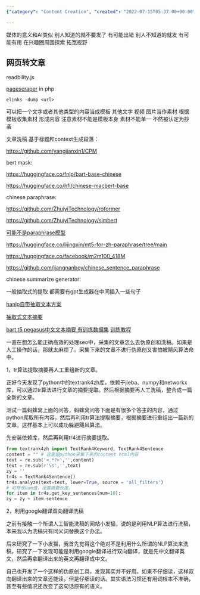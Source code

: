 ```yaml
---
{"category": "Content Creation", "created": "2022-07-15T05:37:00+00:00", "date": "2022-07-15 05:37:00", "description": "The article explores different methods for content creation, such as using templates, web scraping, AI models, and Python's textrank4zh library for summarization. It also addresses the limitations of using Google's translation tool for ghostwriting due to grammar and context issues.", "modified": "2022-12-14T15:58:11+08:00", "tags": ["idea", "paraphraser", "template based generator"], "title": "模板创作模式 自媒体 洗稿"}

---
```


媒体的意义和AI类似 别人知道的就不要发了 有可能出错 别人不知道的就发 有可能有用 在兴趣圈周围探索 拓宽视野

## 网页转文章

readbility.js

[pagescraper](https://github.com/Nixes/PageScraper) in php

`elinks -dump <url>`

可以把一个文字或者其他类型的内容当成模板 其他文字 视频 图片当作素材 根据模板收集素材 形成内容 注意素材不能是模板本身 素材不能单一 不然被认定为抄袭

文章洗稿 基于标题和context生成段落：

https://github.com/yangjianxin1/CPM

bert mask:

https://huggingface.co/fnlp/bart-base-chinese

https://huggingface.co/hfl/chinese-macbert-base

chinese paraphrase:

https://github.com/ZhuiyiTechnology/roformer

https://github.com/ZhuiyiTechnology/simbert

[可能不是paraphrase模型](https://github.com/ZhuiyiTechnology/WoBERT)

https://huggingface.co/lijingxin/mt5-for-zh-paraphrase/tree/main

https://huggingface.co/facebook/m2m100_418M

https://github.com/jiangnanboy/chinese_sentence_paraphrase

chinese summarize generator:

一般抽取式的提取 都需要有gpt生成器在中间插入一些句子

[hanlp自带抽取文本方案](https://blog.csdn.net/Thefreelittle/article/details/121342813)

[抽取式文本摘要](https://www.bbsmax.com/A/pRdB0nQGJn/)

[bart t5 pegasus中文文本摘要 有训练数据集](https://github.com/downw/summrization) [训练教程](https://blog.csdn.net/weixin_43718786/article/details/119741580)

一直在想怎么能正确高效的处理seo中，采集的文章怎么去伪原创和洗稿。如果是人工操作的话，那就太麻烦了。采集下来的文章不进行伪原创又害怕被飓风算法命中。

1，tr算法提取摘要再人工重组新的文章。

正好今天发现了python中的textrank4zh库，依赖于jieba、numpy和networkx库，可以通过tr算法进行文章的摘要提取。然后根据摘要再人工洗稿，整合成一篇全新的文章。

测试一篇蚂蜂窝上面的问答，蚂蜂窝问答下面是有很多个答主的内容，通过python爬取所有内容，然后再利用tr算法提取摘要，根据摘要进行重组出一篇新的文章。这样基本上可以成功躲避飓风算法。

先安装依赖库，然后再利用tr4进行摘要提取。

```python
from textrank4zh import TextRank4Keyword, TextRank4Sentence
content = "" # 这里是python采集下来的content html内容
text = re.sub('<.*?>','',content)
text = re.sub(r'\s','',text)
zy = ''
tr4s = TextRank4Sentence()
tr4s.analyze(text=text, lower=True, source = 'all_filters')
# 可修改num值，设置摘要长度。
for item in tr4s.get_key_sentences(num=10):
zy = zy + item.sentence

```

2，利用google翻译双向翻译洗稿

之前有接触一个所谓人工智能洗稿的网站小发猫，说的是利用NLP算法进行洗稿，本来我以为洗稿只有同义词替换这个办法。

后来研究了一下小发猫，我首先觉得这个绝对不是利用什么所谓的NLP算法来洗稿，研究了一下发现可能是利用google翻译进行双向翻译，就是先中文翻译英文，然后再拿翻译出来的英文再翻译成中文。

自己也开发了一个这样的伪原创工具，发现其实并不好用。如果不仔细读，这样双向翻译出来的文章还能读，但是仔细读的话。其实语法习惯还有用词根本不准确，甚至有些情况还改变了这句话原有的语义。
